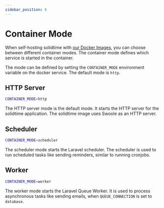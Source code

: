 ```yaml
---
sidebar_position: 6
---
```


# Container Mode

When self-hosting solidtime with [our Docker Images](https://hub.docker.com/r/solidtime/solidtime), you can choose between different container modes. The container mode defines which service is started in the container.

The mode can be defined by setting the `CONTAINER_MODE` environment variable on the docker service. The default mode is `http`.

## HTTP Server

```bash
CONTAINER_MODE=http
```

The HTTP server mode is the default mode. It starts the HTTP server for the solidtime application. The solidtime image uses Swoole as an HTTP server.

## Scheduler

```bash
CONTAINER_MODE=scheduler
```

The scheduler mode starts the Laravel scheduler. The scheduler is used to run scheduled tasks like sending reminders, similar to running cronjobs.

## Worker

```bash
CONTAINER_MODE=worker
```

The worker mode starts the Laravel Queue Worker. It is used to process asynchronous tasks like sending emails, when `QUEUE_CONNECTION` is set to `database`.
